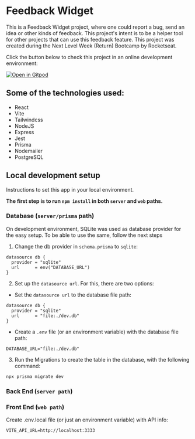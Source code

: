 # Feedback Widget

This is a Feedback Widget project, where one could report a bug, send an idea or other kinds of feedback. This project's intent is to be a helper tool for other projects that can use this feedback feature.
This project was created during the Next Level Week (Return) Bootcamp by Rocketseat.

Click the button below to check this project in an online development environment:

[![Open in Gitpod](https://gitpod.io/button/open-in-gitpod.svg)](https://gitpod.io/#https://github.com/MatheusSoutto/nlw-return)

## Some of the technologies used:

- React
- Vite
- Tailwindcss
- NodeJS
- Express
- Jest
- Prisma
- Nodemailer
- PostgreSQL

## Local development setup

Instructions to set this app in your local environment.

**The first step is to run `npm install` in both `server` and `web` paths.**

### Database (`server/prisma` path)

On development environment, SQLite was used as database provider for the easy setup. To be able to use the same, follow the next steps

1. Change the db provider in `schema.prisma` to `sqlite`:
```
datasource db {
  provider = "sqlite"
  url      = env("DATABASE_URL")
}
```

2. Set up the `datasource url`. For this, there are two options:

- Set the `datasource url` to the database file path:
```
datasource db {
  provider = "sqlite"
  url      = "file:./dev.db"
}
```

- Create a `.env` file (or an environment variable) with the database file path:
```
DATABASE_URL="file:./dev.db"
```

3. Run the Migrations to create the table in the database, with the following command:
```
npx prisma migrate dev
```

### Back End (`server path`)



### Front End (`web path`)

Create .env.local file (or just an environment variable) with API info:
```
VITE_API_URL=http://localhost:3333
```
